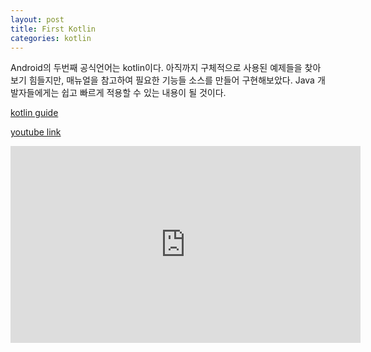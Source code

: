 ```yaml
---
layout: post
title: First Kotlin
categories: kotlin
---
```


Android의 두번째 공식언어는 kotlin이다.
아직까지 구체적으로 사용된 예제들을 찾아보기 힘들지만, 매뉴얼을 참고하여 필요한 기능들 소스를 만들어 
구현해보았다. Java 개발자들에게는 쉽고 빠르게 적용할 수 있는 내용이 될 것이다. 

[kotlin guide](https://github.com/VintageAppMaker/FirstKotlin)

[youtube link](https://www.youtube.com/watch?v=6CcMQW6iFEw&list=PLRMWteUGYj2WsOL8hwaN_qgM3VohfaVY3)

<iframe width="560" height="315" src="https://www.youtube.com/embed/ktJhBjvin2Q" title="YouTube video player" frameborder="0" allow="accelerometer; autoplay; clipboard-write; encrypted-media; gyroscope; picture-in-picture" allowfullscreen></iframe>